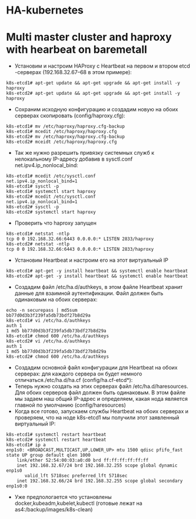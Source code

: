 # HA-kubernetes
# Multi master cluster and haproxy with hearbeat on baremetall

- Установим и настроим HAProxy с Heartbeat на первом и втором etcd -серверах (192.168.32.67–68 в этом примере):
```
k8s-etcd1# apt-get update && apt-get upgrade && apt-get install -y haproxy 
k8s-etcd2# apt-get update && apt-get upgrade && apt-get install -y haproxy
```
- Сохраним исходную конфигурацию и создадим новую на обоих серверах скопировать (config/haproxy.cfg):
```
k8s-etcd1# mv /etc/haproxy/haproxy.cfg-backup
k8s-etcd1# mcedit /etc/haproxy/haproxy.cfg
k8s-etcd2# mv /etc/haproxy/haproxy.cfg-backup
k8s-etcd2# mceidt /etc/haproxy/haproxy.cfg
```
- Так же нужно разрешить привязку системных служб к нелокальному IP-адресу добавив в sysctl.conf net.ipv4.ip_nonlocal_bind:
```
k8s-etcd1# mcedit /etc/sysctl.conf
net.ipv4.ip_nonlocal_bind=1
k8s-etcd1# sysctl -p
k8s-etcd1# systemctl start haproxy
k8s-etcd2# mcedit /etc/sysctl.conf
net.ipv4.ip_nonlocal_bind=1
k8s-etcd2# sysctl -p
k8s-etcd2# systemctl start haproxy
```
- Проверить что haproxy запущен
```
k8s-etcd1# netstat -ntlp
tcp 0 0 192.168.32.66:6443 0.0.0.0:* LISTEN 2833/haproxy
k8s-etcd2# netstat -ntlp
tcp 0 0 192.168.32.66:6443 0.0.0.0:* LISTEN 2833/haproxy
```
- Установим Heartbeat и настроим его на этот виртуальный IP
```
k8s-etcd1# apt-get -y install heartbeat && systemctl enable heartbeat
k8s-etcd2# apt-get -y install heartbeat && systemctl enable heartbeat
```
- Создадим файл /etc/ha.d/authkeys, в этом файле Heartbeat хранит данные для взаимной аутентификации. Файл должен быть одинаковым на обоих серверах:
```
echo -n securepass | md5sum
bb77d0d3b3f239fa5db73bdf27b8d29a
k8s-etcd1# vi /etc/ha.d/authkeys
auth 1
1 md5 bb77d0d3b3f239fa5db73bdf27b8d29a
k8s-etcd1# chmod 600 /etc/ha.d/authkeys
k8s-etcd2# vi /etc/ha.d/authkeys
auth 1
1 md5 bb77d0d3b3f239fa5db73bdf27b8d29a
k8s-etcd2# chmod 600 /etc/ha.d/authkeys
```
- Создадим основной файл конфигурации для Heartbeat на обоих серверах: для каждого сервера он будет немного отличаться./etc/ha.d/ha.cf (сonfig/ha.cf-etcd*):
- Теперь нужно создать на этих серверах файл /etc/ha.d/haresources. Для обоих серверов файл должен быть одинаковым. В этом файле мы задаем наш общий IP-адрес и определяем, какая нода является главной по умолчанию (config/haresources)
- Когда все готово, запускаем службы Heartbeat на обоих серверах и проверяем, что на ноде k8s-etcd1 мы получили этот заявленный виртуальный IP:
```
k8s-etcd1# systemctl restart heartbeat
k8s-etcd2# systemctl restart heartbeat
k8s-etcd1# ip a
enp1s0: <BROADCAST,MULTICAST,UP,LOWER_UP> mtu 1500 qdisc pfifo_fast state UP group default qlen 1000
    link/ether 52:54:00:03:a0:d0 brd ff:ff:ff:ff:ff:ff
    inet 192.168.32.67/24 brd 192.168.32.255 scope global dynamic enp1s0
       valid_lft 5718sec preferred_lft 5718sec
    inet 192.168.32.66/24 brd 192.168.32.255 scope global secondary enp1s0:0
```
- Уже предпологается что установлены docker,kubeadm,kubelet,kubectl (готовые лежат на as4:/backup/images/k8s-clean)




